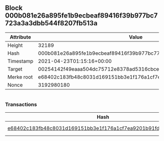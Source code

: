 ## Block 000b081e26a895fe1b9ecbeaf89416f39b977bc7723a3a3dbb544f8207fb513a

Attribute | Value
--- | ---
Height | 32189
Hash | 000b081e26a895fe1b9ecbeaf89416f39b977bc7723a3a3dbb544f8207fb513a
Timestamp | 2021-04-23T01:15:16+00:00
Target | 00254142f49eaaa504dc75712e8378ad5316cbcead634704b3734b6271167cc4
Merke root | e68402c183fb48c8031d169151bb3e1f176a1cf7ea9201b91fd61745f8887ae5
Nonce | 3192980180

```

```

### Transactions

Hash | Amount
--- | ---
[e68402c183fb48c8031d169151bb3e1f176a1cf7ea9201b91fd61745f8887ae5](e68402c183fb48c8031d169151bb3e1f176a1cf7ea9201b91fd61745f8887ae5.md) | 10.00000000 SKEPTI 
